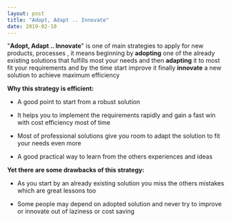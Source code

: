 ```yaml
---
layout: post
title: "Adopt, Adapt .. Innovate"
date: 2019-02-10
---
```


"**Adopt, Adapt .. Innovate**" is one of main strategies to apply for new products, processes , it means beginning by **adopting** one of the already existing solutions that fulfills most your needs and then **adapting** it to most fit your requirements and by the time start improve it finally **innovate** a new solution to achieve maximum efficiency

**Why this strategy is efficient:**

- A good point to start from a robust solution

- It helps you to implement the requirements rapidly and gain a fast win with cost efficiency most of time

- Most of professional solutions give you room to adapt the solution to fit your needs even more

- A good practical way to learn from the others experiences and ideas


**Yet there are some drawbacks of this strategy:**

- As you start by an already existing solution you miss the others mistakes which are great lessons too

- Some people may depend on adopted solution and never try to improve or innovate out of laziness or cost saving
